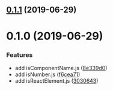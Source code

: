 ## [0.1.1](https://github.com/hrdtbs/filterjs/compare/v0.1.0...v0.1.1) (2019-06-29)



# 0.1.0 (2019-06-29)


### Features

* add isComponentName.js ([8e339d0](https://github.com/hrdtbs/filterjs/commit/8e339d0))
* add isNumber.js ([f6cea71](https://github.com/hrdtbs/filterjs/commit/f6cea71))
* add isReactElement.js ([3030643](https://github.com/hrdtbs/filterjs/commit/3030643))



